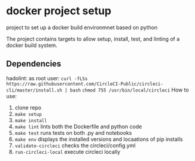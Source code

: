 # docker project setup
 
project to set up a docker build environmnet based on python

The project contains targets to allow setup, install, test, and linting of a docker build system.

## Dependencies
 hadolint:
  as root user: `curl -fLSs https://raw.githubusercontent.com/CircleCI-Public/circleci-cli/master/install.sh | bash`
                 `chmod 755 /usr/bin/local/circleci`
How to use:

1. clone repo
2. `make setup`
3. `make install`
4. `make lint` lints both the Dockerfile and python code
5. `make test` runs tests on both .py and notebooks
6. `make env` displays the installed versions and locaations of pip installs
7. `validate-circleci` checks the circleci/config.yml
8. `run-circleci-local` execute circleci locally
